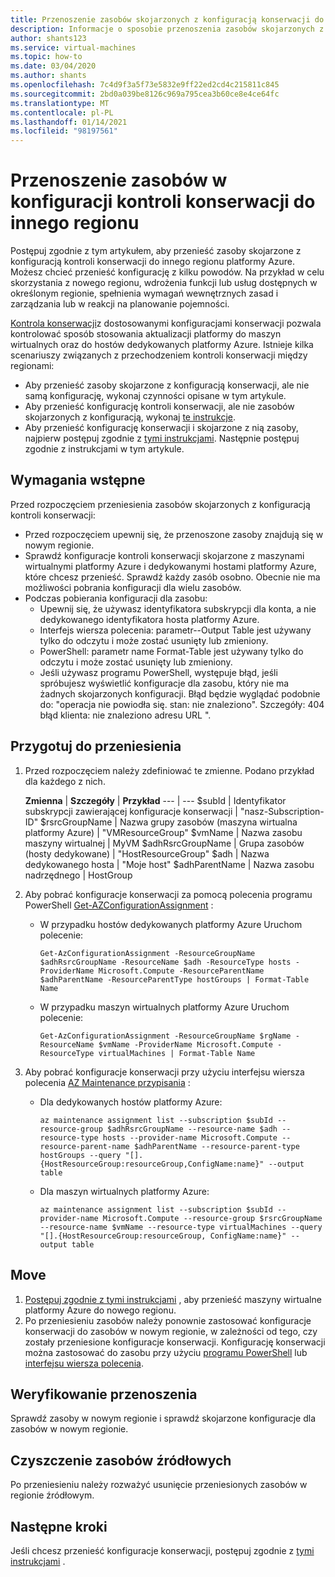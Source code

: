 ```yaml
---
title: Przenoszenie zasobów skojarzonych z konfiguracją konserwacji do innego regionu
description: Informacje o sposobie przenoszenia zasobów skojarzonych z konfiguracją konserwacji maszyn wirtualnych do innego regionu platformy Azure
author: shants123
ms.service: virtual-machines
ms.topic: how-to
ms.date: 03/04/2020
ms.author: shants
ms.openlocfilehash: 7c4d9f3a5f73e5832e9ff22ed2cd4c215811c845
ms.sourcegitcommit: 2bd0a039be8126c969a795cea3b60ce8e4ce64fc
ms.translationtype: MT
ms.contentlocale: pl-PL
ms.lasthandoff: 01/14/2021
ms.locfileid: "98197561"
---
```

# <a name="move-resources-in-a-maintenance-control-configuration-to-another-region"></a>Przenoszenie zasobów w konfiguracji kontroli konserwacji do innego regionu

Postępuj zgodnie z tym artykułem, aby przenieść zasoby skojarzone z konfiguracją kontroli konserwacji do innego regionu platformy Azure. Możesz chcieć przenieść konfigurację z kilku powodów. Na przykład w celu skorzystania z nowego regionu, wdrożenia funkcji lub usług dostępnych w określonym regionie, spełnienia wymagań wewnętrznych zasad i zarządzania lub w reakcji na planowanie pojemności.

[Kontrola konserwacji](maintenance-control.md)z dostosowanymi konfiguracjami konserwacji pozwala kontrolować sposób stosowania aktualizacji platformy do maszyn wirtualnych oraz do hostów dedykowanych platformy Azure. Istnieje kilka scenariuszy związanych z przechodzeniem kontroli konserwacji między regionami:

- Aby przenieść zasoby skojarzone z konfiguracją konserwacji, ale nie samą konfigurację, wykonaj czynności opisane w tym artykule.
- Aby przenieść konfigurację kontroli konserwacji, ale nie zasobów skojarzonych z konfiguracją, wykonaj [te instrukcje](move-region-maintenance-configuration.md).
- Aby przenieść konfigurację konserwacji i skojarzone z nią zasoby, najpierw postępuj zgodnie z [tymi instrukcjami](move-region-maintenance-configuration.md). Następnie postępuj zgodnie z instrukcjami w tym artykule.

## <a name="prerequisites"></a>Wymagania wstępne

Przed rozpoczęciem przeniesienia zasobów skojarzonych z konfiguracją kontroli konserwacji:

- Przed rozpoczęciem upewnij się, że przenoszone zasoby znajdują się w nowym regionie.
- Sprawdź konfiguracje kontroli konserwacji skojarzone z maszynami wirtualnymi platformy Azure i dedykowanymi hostami platformy Azure, które chcesz przenieść. Sprawdź każdy zasób osobno. Obecnie nie ma możliwości pobrania konfiguracji dla wielu zasobów.
- Podczas pobierania konfiguracji dla zasobu:
    - Upewnij się, że używasz identyfikatora subskrypcji dla konta, a nie dedykowanego identyfikatora hosta platformy Azure.
    - Interfejs wiersza polecenia: parametr--Output Table jest używany tylko do odczytu i może zostać usunięty lub zmieniony.
    - PowerShell: parametr name Format-Table jest używany tylko do odczytu i może zostać usunięty lub zmieniony.
    - Jeśli używasz programu PowerShell, występuje błąd, jeśli spróbujesz wyświetlić konfiguracje dla zasobu, który nie ma żadnych skojarzonych konfiguracji. Błąd będzie wyglądać podobnie do: "operacja nie powiodła się. stan: nie znaleziono". Szczegóły: 404 błąd klienta: nie znaleziono adresu URL ".

    
## <a name="prepare-to-move"></a>Przygotuj do przeniesienia

1. Przed rozpoczęciem należy zdefiniować te zmienne. Podano przykład dla każdego z nich.

    **Zmienna** | **Szczegóły** | **Przykład**
    --- | ---
    $subId | Identyfikator subskrypcji zawierającej konfiguracje konserwacji | "nasz-Subscription-ID"
    $rsrcGroupName | Nazwa grupy zasobów (maszyna wirtualna platformy Azure) | "VMResourceGroup"
    $vmName | Nazwa zasobu maszyny wirtualnej |  MyVM
    $adhRsrcGroupName |  Grupa zasobów (hosty dedykowane) | "HostResourceGroup"
    $adh | Nazwa dedykowanego hosta | "Moje host"
    $adhParentName | Nazwa zasobu nadrzędnego | HostGroup
    
2. Aby pobrać konfiguracje konserwacji za pomocą polecenia programu PowerShell [Get-AZConfigurationAssignment](/powershell/module/az.maintenance/get-azconfigurationassignment?view=azps-3.5.0) :

    - W przypadku hostów dedykowanych platformy Azure Uruchom polecenie:
        ```
        Get-AzConfigurationAssignment -ResourceGroupName $adhRsrcGroupName -ResourceName $adh -ResourceType hosts -ProviderName Microsoft.Compute -ResourceParentName $adhParentName -ResourceParentType hostGroups | Format-Table Name
        ```

    - W przypadku maszyn wirtualnych platformy Azure Uruchom polecenie:

        ```
        Get-AzConfigurationAssignment -ResourceGroupName $rgName -ResourceName $vmName -ProviderName Microsoft.Compute -ResourceType virtualMachines | Format-Table Name
        ```
3. Aby pobrać konfiguracje konserwacji przy użyciu interfejsu wiersza polecenia [AZ Maintenance przypisania](/cli/azure/ext/maintenance/maintenance/assignment) :

    - Dla dedykowanych hostów platformy Azure:

        ```
        az maintenance assignment list --subscription $subId --resource-group $adhRsrcGroupName --resource-name $adh --resource-type hosts --provider-name Microsoft.Compute --resource-parent-name $adhParentName --resource-parent-type hostGroups --query "[].{HostResourceGroup:resourceGroup,ConfigName:name}" --output table
        ```

    - Dla maszyn wirtualnych platformy Azure:

        ```
        az maintenance assignment list --subscription $subId --provider-name Microsoft.Compute --resource-group $rsrcGroupName --resource-name $vmName --resource-type virtualMachines --query "[].{HostResourceGroup:resourceGroup, ConfigName:name}" --output table
        ```


## <a name="move"></a>Move 

1. [Postępuj zgodnie z tymi instrukcjami](../site-recovery/azure-to-azure-tutorial-migrate.md?toc=/azure/virtual-machines/windows/toc.json&bc=/azure/virtual-machines/windows/breadcrumb/toc.json) , aby przenieść maszyny wirtualne platformy Azure do nowego regionu.
2. Po przeniesieniu zasobów należy ponownie zastosować konfiguracje konserwacji do zasobów w nowym regionie, w zależności od tego, czy zostały przeniesione konfiguracje konserwacji. Konfigurację konserwacji można zastosować do zasobu przy użyciu [programu PowerShell](../virtual-machines/maintenance-control-powershell.md) lub [interfejsu wiersza polecenia](../virtual-machines/maintenance-control-cli.md).


## <a name="verify-the-move"></a>Weryfikowanie przenoszenia

Sprawdź zasoby w nowym regionie i sprawdź skojarzone konfiguracje dla zasobów w nowym regionie. 

## <a name="clean-up-source-resources"></a>Czyszczenie zasobów źródłowych

Po przeniesieniu należy rozważyć usunięcie przeniesionych zasobów w regionie źródłowym.


## <a name="next-steps"></a>Następne kroki

Jeśli chcesz przenieść konfiguracje konserwacji, postępuj zgodnie z [tymi instrukcjami](move-region-maintenance-configuration.md) . 
